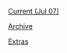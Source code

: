 [Current (Jul 07)](https://r3dbabyvamp.github.io/Paula-s-Website/Sanrio)

[Archive](https://r3dbabyvamp.github.io/Paula-s-Website/Extras/Archive)

[Extras](https://r3dbabyvamp.github.io/Paula-s-Website/Extras/index)
